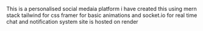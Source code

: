 This is a personalised social medaia platform
i have created this using mern stack tailwind for css framer for basic animations and socket.io for real time chat and notification system
site is hosted on render


